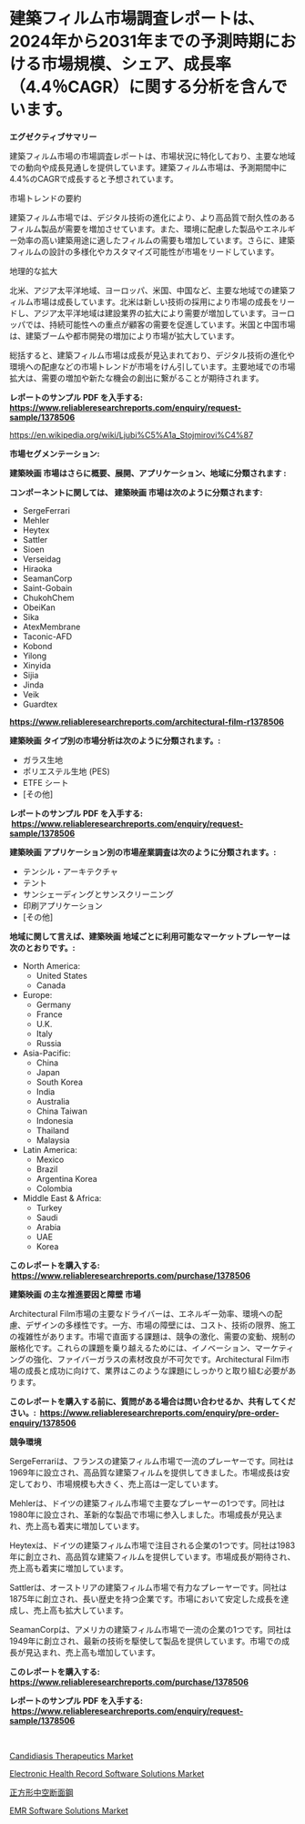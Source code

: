 <p><h1>建築フィルム市場調査レポートは、2024年から2031年までの予測時期における市場規模、シェア、成長率（4.4％CAGR）に関する分析を含んでいます。</h1></p><p><strong>エグゼクティブサマリー</strong></p>
<p><p>建築フィルム市場の市場調査レポートは、市場状況に特化しており、主要な地域での動向や成長見通しを提供しています。建築フィルム市場は、予測期間中に4.4%のCAGRで成長すると予想されています。</p><p>市場トレンドの要約</p><p>建築フィルム市場では、デジタル技術の進化により、より高品質で耐久性のあるフィルム製品が需要を増加させています。また、環境に配慮した製品やエネルギー効率の高い建築用途に適したフィルムの需要も増加しています。さらに、建築フィルムの設計の多様化やカスタマイズ可能性が市場をリードしています。</p><p>地理的な拡大</p><p>北米、アジア太平洋地域、ヨーロッパ、米国、中国など、主要な地域での建築フィルム市場は成長しています。北米は新しい技術の採用により市場の成長をリードし、アジア太平洋地域は建設業界の拡大により需要が増加しています。ヨーロッパでは、持続可能性への重点が顧客の需要を促進しています。米国と中国市場は、建築ブームや都市開発の増加により市場が拡大しています。</p><p>総括すると、建築フィルム市場は成長が見込まれており、デジタル技術の進化や環境への配慮などの市場トレンドが市場をけん引しています。主要地域での市場拡大は、需要の増加や新たな機会の創出に繋がることが期待されます。</p></p>
<p><strong>レポートのサンプル PDF を入手する: <a href="https://www.reliableresearchreports.com/enquiry/request-sample/1378506">https://www.reliableresearchreports.com/enquiry/request-sample/1378506</a></strong></p>
<p><a href="https://en.wikipedia.org/wiki/Ljubi%C5%A1a_Stojmirovi%C4%87">https://en.wikipedia.org/wiki/Ljubi%C5%A1a_Stojmirovi%C4%87</a></p>
<p><strong>市場セグメンテーション:</strong></p>
<p><strong> 建築映画 市場はさらに概要、展開、アプリケーション、地域に分類されます :</strong></p>
<p><strong>コンポーネントに関しては、 建築映画 市場は次のように分類されます: &nbsp;</strong></p>
<p><ul><li>SergeFerrari</li><li>Mehler</li><li>Heytex</li><li>Sattler</li><li>Sioen</li><li>Verseidag</li><li>Hiraoka</li><li>SeamanCorp</li><li>Saint-Gobain</li><li>ChukohChem</li><li>ObeiKan</li><li>Sika</li><li>AtexMembrane</li><li>Taconic-AFD</li><li>Kobond</li><li>Yilong</li><li>Xinyida</li><li>Sijia</li><li>Jinda</li><li>Veik</li><li>Guardtex</li></ul></p>
<p><strong><a href="https://www.reliableresearchreports.com/architectural-film-r1378506">https://www.reliableresearchreports.com/architectural-film-r1378506</a></strong></p>
<p><strong> 建築映画 タイプ別の市場分析は次のように分類されます。:</strong></p>
<p><ul><li>ガラス生地</li><li>ポリエステル生地 (PES)</li><li>ETFE シート</li><li>[その他]</li></ul></p>
<p><strong>レポートのサンプル PDF を入手する: &nbsp;<a href="https://www.reliableresearchreports.com/enquiry/request-sample/1378506">https://www.reliableresearchreports.com/enquiry/request-sample/1378506</a></strong></p>
<p><strong> 建築映画 アプリケーション別の市場産業調査は次のように分類されます。:</strong></p>
<p><ul><li>テンシル・アーキテクチャ</li><li>テント</li><li>サンシェーディングとサンスクリーニング</li><li>印刷アプリケーション</li><li>[その他]</li></ul></p>
<p><strong>地域に関して言えば、建築映画 地域ごとに利用可能なマーケットプレーヤーは次のとおりです。:</strong></p>
<p><ul>
    <li>
        North America:
        <ul>
            <li>United States</li>
            <li>Canada</li>
        </ul>
    </li>
    <li>
        Europe:
        <ul>
            <li>Germany</li>
            <li>France</li>
            <li>U.K.</li>
            <li>Italy</li>
            <li>Russia</li>
        </ul>
    </li>
    <li>
        Asia-Pacific:
        <ul>
            <li>China</li>
            <li>Japan</li>
            <li>South Korea</li>
            <li>India</li>
            <li>Australia</li>
            <li>China Taiwan</li>
            <li>Indonesia</li>
            <li>Thailand</li>
            <li>Malaysia</li>
        </ul>
    </li>
    <li>
        Latin America:
        <ul>
            <li>Mexico</li>
            <li>Brazil</li>
            <li>Argentina Korea</li>
            <li>Colombia</li>
        </ul>
    </li>
    <li>
        Middle East & Africa:
        <ul>
            <li>Turkey</li>
            <li>Saudi</li>
            <li>Arabia</li>
            <li>UAE</li>
            <li>Korea</li>
        </ul>
    </li>
    </ul></p>
<p><strong>このレポートを購入する: &nbsp;<a href="https://www.reliableresearchreports.com/purchase/1378506">https://www.reliableresearchreports.com/purchase/1378506</a></strong></p>
<p><strong>建築映画 の主な推進要因と障壁 市場</strong></p>
<p><p>Architectural Film市場の主要なドライバーは、エネルギー効率、環境への配慮、デザインの多様性です。一方、市場の障壁には、コスト、技術の限界、施工の複雑性があります。市場で直面する課題は、競争の激化、需要の変動、規制の厳格化です。これらの課題を乗り越えるためには、イノベーション、マーケティングの強化、ファイバーガラスの素材改良が不可欠です。Architectural Film市場の成長と成功に向けて、業界はこのような課題にしっかりと取り組む必要があります。</p></p>
<p><strong>このレポートを購入する前に、質問がある場合は問い合わせるか、共有してください。:&nbsp; <a href="https://www.reliableresearchreports.com/enquiry/pre-order-enquiry/1378506">https://www.reliableresearchreports.com/enquiry/pre-order-enquiry/1378506</a></strong></p>
<p><strong>競争環境</strong></p>
<p><p>SergeFerrariは、フランスの建築フィルム市場で一流のプレーヤーです。同社は1969年に設立され、高品質な建築フィルムを提供してきました。市場成長は安定しており、市場規模も大きく、売上高は一定しています。</p><p>Mehlerは、ドイツの建築フィルム市場で主要なプレーヤーの1つです。同社は1980年に設立され、革新的な製品で市場に参入しました。市場成長が見込まれ、売上高も着実に増加しています。</p><p>Heytexは、ドイツの建築フィルム市場で注目される企業の1つです。同社は1983年に創立され、高品質な建築フィルムを提供しています。市場成長が期待され、売上高も着実に増加しています。</p><p>Sattlerは、オーストリアの建築フィルム市場で有力なプレーヤーです。同社は1875年に創立され、長い歴史を持つ企業です。市場において安定した成長を達成し、売上高も拡大しています。</p><p>SeamanCorpは、アメリカの建築フィルム市場で一流の企業の1つです。同社は1949年に創立され、最新の技術を駆使して製品を提供しています。市場での成長が見込まれ、売上高も増加しています。</p></p>
<p><strong>このレポートを購入する: &nbsp; <a href="https://www.reliableresearchreports.com/purchase/1378506">https://www.reliableresearchreports.com/purchase/1378506</a></strong></p>
<p><strong>レポートのサンプル PDF を入手する: &nbsp;<a href="https://www.reliableresearchreports.com/enquiry/request-sample/1378506">https://www.reliableresearchreports.com/enquiry/request-sample/1378506</a></strong><strong></strong></p>
<p>&nbsp;</p>
<p><p><a href="https://issuu.com/reportprime-2/docs/candidiasis-therapeutics-market-size-2030.pptx">Candidiasis Therapeutics Market</a></p><p><a href="https://github.com/DaveBlock08/Market-Research-Report-List-1/blob/main/electronic-health-record-software-solutions-market.md">Electronic Health Record Software Solutions Market</a></p><p><a href="https://github.com/DanykaKilback/Market-Research-Report-List-2/blob/main/42245413655.md">正方形中空断面鋼</a></p><p><a href="https://github.com/sarabits412/Market-Research-Report-List-1/blob/main/emr-software-solutions-market.md">EMR Software Solutions Market</a></p></p>